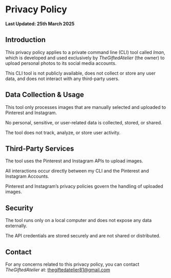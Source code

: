 # Privacy Policy

**Last Updated: 25th March 2025**

## Introduction

This privacy policy applies to a private command line (CLI) tool called *Iman*, which is developed and used exclusively by *TheGiftedAtelier* (the owner) to upload personal photos to its social media accounts.

This CLI tool is not publicly available, does not collect or store any user data, and does not interact with any third-party users.

## Data Collection & Usage

This tool only processes images that are manually selected and uploaded to Pinterest and Instagram.

No personal, sensitive, or user-related data is collected, stored, or shared.

The tool does not track, analyze, or store user activity.

## Third-Party Services

The tool uses the Pinterest and Instagram APIs to upload images.

All interactions occur directly between my CLI and the Pinterest and Instagram Accounts.

Pinterest and Instagram’s privacy policies govern the handling of uploaded images.

## Security

The tool runs only on a local computer and does not expose any data externally.

The API credentials are stored securely and are not shared or distributed.

## Contact

For any concerns related to this privacy policy, you can contact *TheGiftedAtelier* at: [thegiftedatelier81@gmail.com](mailto:thegiftedatelier81@gmail.com)
